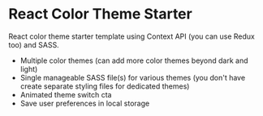 # React Color Theme Starter

React color theme starter template using Context API (you can use Redux too) and SASS.

- Multiple color themes (can add more color themes beyond dark and light)
- Single manageable SASS file(s) for various themes (you don't have create separate styling files for dedicated themes)
- Animated theme switch cta
- Save user preferences in local storage